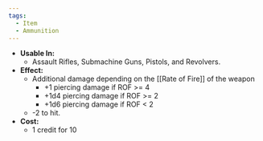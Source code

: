 ```yaml
---
tags:
  - Item
  - Ammunition
---
```

- **Usable In:**
	- Assault Rifles, Submachine Guns, Pistols, and Revolvers.
- **Effect:**
	- Additional damage depending on the [[Rate of Fire]] of the weapon
		- +1 piercing damage if ROF >= 4
		- +1d4 piercing damage if ROF >= 2
		- +1d6 piercing damage if ROF < 2
	- -2 to hit.
- **Cost:**
	- 1 credit for 10